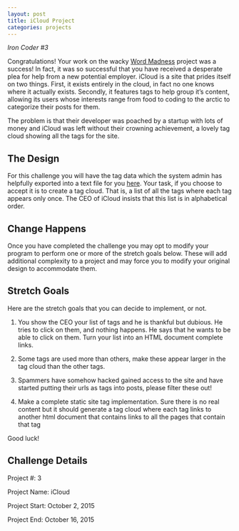 ```yaml
---
layout: post
title: iCloud Project
categories: projects
---
```



*Iron Coder #3*

Congratulations!  Your work on the wacky [Word Madness](http://iron-coder-challenges.github.io/projects/2015/09/18/word-madness-project/) project was a success!  In fact, it was so successful that you have received a desperate plea for help from a new potential employer. iCloud is a site that prides itself on two things.  First, it exists entirely in the cloud, in fact no one knows where it actually exists.  Secondly, it features tags to help group it’s content, allowing its users whose interests range from food to coding to the arctic to categorize their posts for them.

The problem is that their developer was poached by a startup with lots of money and iCloud was left without their crowning achievement, a lovely tag cloud showing all the tags for the site.

## The Design

For this challenge you will have the tag data which the system admin has helpfully exported into a text file for you [here](http://iron-coder-challenges.github.io/static/ic003-icloud-data.txt).  Your task, if you choose to accept it is to create a tag cloud.  That is, a list of all the tags where each tag appears only once.  The CEO of iCloud insists that this list is in alphabetical order.

## Change Happens

Once you have completed the challenge you may opt to modify your program to perform one or more of the stretch goals below. These will add additional complexity to a project and may force you to modify your original design to accommodate them.

## Stretch Goals

Here are the stretch goals that you can decide to implement, or not.

1. You show the CEO your list of tags and he is thankful but dubious. He tries to click on them, and nothing happens.  He says that he wants to be able to click on them.  Turn your list into an HTML document complete links.

2. Some tags are used more than others, make these appear larger in the tag cloud than the other tags.

3. Spammers have somehow hacked gained access to the site and have started putting their urls as tags into posts, please filter these out!

4. Make a complete static site tag implementation.  Sure there is no real content but it should generate a tag cloud where each tag links to another html document that contains links to all the pages that contain that tag

Good luck!

## Challenge Details

Project #: 3

Project Name: iCloud

Project Start: October 2, 2015

Project End: October 16, 2015

